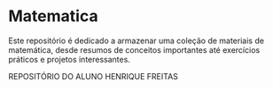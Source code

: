 # Matematica
Este repositório é dedicado a armazenar uma coleção de materiais de matemática, desde resumos de conceitos importantes até exercícios práticos e projetos interessantes. 

REPOSITÓRIO DO ALUNO HENRIQUE FREITAS
